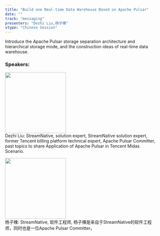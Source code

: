 ```yaml
---
title: "Build one Real-time Data Warehouse Based on Apache Pulsar"
date: "" 
track: "messaging"
presenters: "Dezhi Liu,杨子棵"
stype: "Chinese Session"
---
```

Introduce the Apache Pulsar storage separation architecture and hierarchical storage mode, and the construction ideas of real-time data warehouse. 
 ### Speakers: 
 <img src="images/speaker/1208.png" width="200" /><br>Dezhi Liu: StreamNative, solution expert, StreamNative solution expert, former Tencent billing platform technical expert, Apache Pulsar Committer, past topics to share Application of Apache Pulsar in Tencent Midas Scenario.
 <img src="images/speaker/1208_2.png" width="200" /><br>杨子棵: StreamNative, 软件工程师, 杨子棵是来自于StreamNative的软件工程师，同时也是一位Apache Pulsar Committer。
 